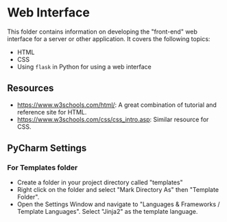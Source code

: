 # Web Interface
This folder contains information on developing the "front-end" web interface
for a server or other application.  It covers the following topics:
* HTML
* CSS
* Using `flask` in Python for using a web interface

## Resources
* <https://www.w3schools.com/html/>:  A great combination of tutorial and 
reference site for HTML.
* <https://www.w3schools.com/css/css_intro.asp>:  Similar resource for CSS.

## PyCharm Settings
### For Templates folder
* Create a folder in your project directory called "templates"
* Right click on the folder and select "Mark Directory As" then "Template 
  Folder".
* Open the Settings Window and navigate to "Languages & Frameworks / 
  Template Languages".  Select "Jinja2" as the template language.  